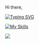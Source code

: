 Hi there,

[![Typing SVG](https://readme-typing-svg.demolab.com/?lines=I+am+Nour+El-Deen;Crafting+Impactful+Mobile+Apps;Think+Build+Ship+Tweak)](https://git.io/typing-svg)

[![My Skills](https://skillicons.dev/icons?i=kotlin,java,swift)](https://skillicons.dev)

![](https://komarev.com/ghpvc/?username=your-github-username&color=blue&style=plastic)
